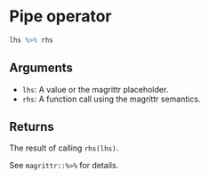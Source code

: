# Pipe operator

```r
lhs %>% rhs
```

## Arguments

- `lhs`: A value or the magrittr placeholder.
- `rhs`: A function call using the magrittr semantics.

## Returns

The result of calling `rhs(lhs)`.

See `magrittr::%>%` for details.
